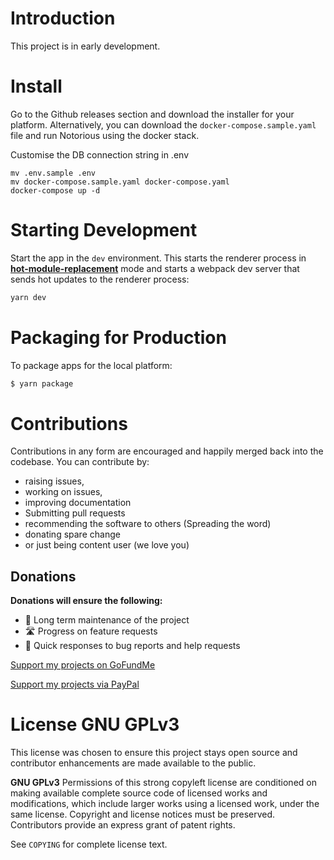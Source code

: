 

# Introduction

This project is in early development. 


# Install

Go to the Github releases section and download the installer for your platform. Alternatively, you can download the `docker-compose.sample.yaml` file and run Notorious using the docker stack.

Customise the DB connection string in .env
```
mv .env.sample .env
mv docker-compose.sample.yaml docker-compose.yaml
docker-compose up -d
```
# Starting Development

Start the app in the `dev` environment. This starts the renderer process in [**hot-module-replacement**](https://webpack.js.org/guides/hmr-react/) mode and starts a webpack dev server that sends hot updates to the renderer process:

```bash
yarn dev
```

# Packaging for Production

To package apps for the local platform:

```bash
$ yarn package
```
# Contributions
Contributions in any form are encouraged and happily merged back into the codebase. You can contribute by:

* raising issues, 
* working on issues,
* improving documentation
* Submitting pull requests
* recommending the software to others (Spreading the word)
* donating spare change
* or just being content user (we love you)

## Donations

**Donations will ensure the following:**

- 🔨 Long term maintenance of the project
- 🛣 Progress on feature requests
- 🐛 Quick responses to bug reports and help requests

[Support my projects on GoFundMe](https://gf.me/u/w62k93)

[Support my projects via PayPal](https://paypal.me/danielb160)


# License GNU GPLv3

This license was chosen to ensure this project stays open source and contributor enhancements are made available to the public.

**GNU GPLv3**
Permissions of this strong copyleft license are conditioned on making available complete source code of licensed works and modifications, which include larger works using a licensed work, under the same license. Copyright and license notices must be preserved. Contributors provide an express grant of patent rights.

See `COPYING` for complete license text.
